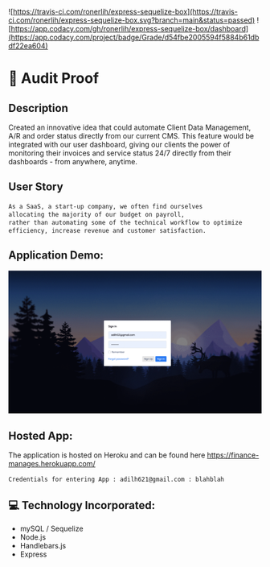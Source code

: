 ![https://travis-ci.com/ronerlih/express-sequelize-box](https://travis-ci.com/ronerlih/express-sequelize-box.svg?branch=main&status=passed) ![https://app.codacy.com/gh/ronerlih/express-sequelize-box/dashboard](https://app.codacy.com/project/badge/Grade/d54fbe2005594f5884b61dbdf22ea604)
# 📂 Audit Proof

## Description

Created an innovative idea that could automate Client Data Management, A/R and order status directly from our current CMS. 
This feature would be integrated with our user dashboard, giving our clients the power of monitoring their invoices and service status 24/7 directly from their dashboards - from anywhere, anytime.


## User Story

```
As a SaaS, a start-up company, we often find ourselves 
allocating the majority of our budget on payroll, 
rather than automating some of the technical workflow to optimize 
efficiency, increase revenue and customer satisfaction.

```

## Application Demo:
![Audit Proof demo](./assets/demo.gif)

## Hosted App:
The application is hosted on Heroku and can be found here https://finance-manages.herokuapp.com/

```
Credentials for entering App : adilh621@gmail.com : blahblah

```


## 💻 Technology Incorporated:
- mySQL / Sequelize
- Node.js
- Handlebars.js
- Express




